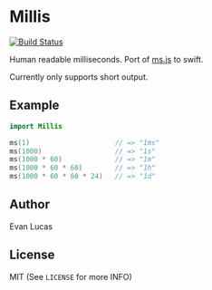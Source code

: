 # Millis

[![Build Status](https://travis-ci.org/evanlucas/Millis.svg)](https://travis-ci.org/evanlucas/Millis)

Human readable milliseconds. Port of [ms.js](https://github.com/rauchg/ms.js) to swift.

Currently only supports short output.

## Example

```swift
import Millis

ms(1)                     // => "1ms"
ms(1000)                  // => "1s"
ms(1000 * 60)             // => "1m"
ms(1000 * 60 * 60)        // => "1h"
ms(1000 * 60 * 60 * 24)   // => "1d"
```

## Author

Evan Lucas

## License

MIT (See `LICENSE` for more INFO)
